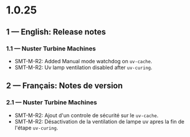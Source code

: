 # **1.0.25**

## **1 — English: Release notes**

### 1.1 — Nuster Turbine Machines

- SMT-M-R2: Added Manual mode watchdog on `uv-cache`.
- SMT-M-R2: Uv lamp ventilation disabled after `uv-curing`.

## **2 — Français: Notes de version**

### 2.1 — Nuster Turbine Machines

- SMT-M-R2: Ajout d'un controle de sécurité sur le `uv-cache`.
- SMT-M-R2: Désactivation de la ventilation de lampe uv apres la fin de l'étape `uv-curing`.
